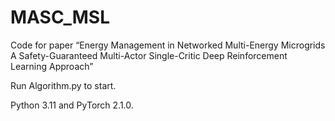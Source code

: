 # MASC_MSL
Code for paper “Energy Management in Networked Multi-Energy Microgrids A Safety-Guaranteed Multi-Actor Single-Critic Deep Reinforcement Learning Approach”

Run Algorithm.py to start.

Python 3.11 and PyTorch 2.1.0.

